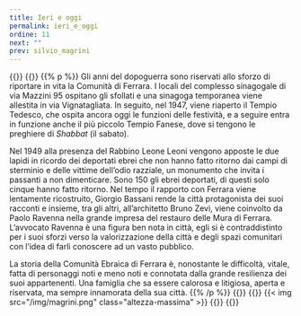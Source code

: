 ```yaml
---
title: Ieri e oggi
permalink: ieri_e_oggi
ordine: 11
next: ""
prev: silvio_magrini
---
```

{{<row>}}
{{<column>}}
{{% p %}}
Gli anni del dopoguerra sono riservati allo sforzo di riportare in vita la Comunità di Ferrara. I locali del complesso sinagogale di via Mazzini 95 ospitano gli
sfollati e una sinagoga temporanea viene allestita in via Vignatagliata. In seguito, nel 1947, viene riaperto il Tempio Tedesco, che ospita ancora oggi le
funzioni delle festività, e a seguire entra in funzione anche il più piccolo Tempio Fanese, dove si tengono le preghiere di *Shabbat* (il sabato).

Nel 1949 alla presenza del Rabbino Leone Leoni vengono apposte le due lapidi in ricordo dei deportati ebrei che non hanno fatto ritorno dai campi di sterminio
e delle vittime dell’odio razziale, un monumento che invita i passanti a non dimenticare. Sono 150 gli ebrei deportati, di questi solo cinque hanno fatto ritorno.
Nel tempo il rapporto con Ferrara viene lentamente ricostruito, Giorgio Bassani rende la città protagonista dei suoi racconti e insieme, tra gli altri, all’architetto
Bruno Zevi, viene coinvolto da Paolo Ravenna nella grande impresa del restauro delle Mura di Ferrara. L’avvocato Ravenna è una figura ben nota in città, egli
si è contraddistinto per i suoi sforzi verso la valorizzazione della città e degli spazi comunitari con l’idea di farli conoscere ad un vasto pubblico.

La storia della Comunità Ebraica di Ferrara è, nonostante le difficoltà, vitale, fatta di personaggi noti e meno noti e connotata dalla grande resilienza dei suoi
appartenenti. Una famiglia che sa essere calorosa e litigiosa, aperta e riservata, ma sempre innamorata della sua città.
{{% /p %}}
{{</column>}}
{{<column>}}
{{< img src="/img/magrini.png"  class="altezza-massima" >}}
{{</column>}}
{{</row>}}


